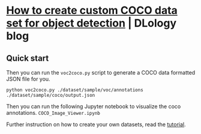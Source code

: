 # [How to create custom COCO data set for object detection](https://www.dlology.com/blog/how-to-create-custom-coco-data-set-for-object-detection/) | DLology blog

## Quick start

Then you can run the `voc2coco.py` script to generate a COCO data formatted JSON file for you.
```
python voc2coco.py ./dataset/sample/voc/annotations ./dataset/sample/coco/output.json
```
Then you can run the following Jupyter notebook to visualize the coco annotations. `COCO_Image_Viewer.ipynb`


Further instruction on how to create your own datasets, read the [tutorial](https://www.dlology.com/blog/how-to-create-custom-coco-data-set-for-object-detection/).